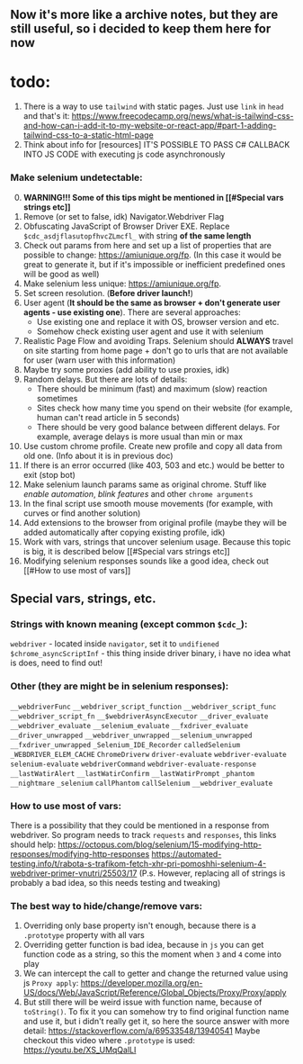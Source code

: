 ## Now it's more like a archive notes, but they are still useful, so i decided to keep them here for now


# todo:
1. There is a way to use `tailwind` with static pages. Just use `link` in `head` and that's it: https://www.freecodecamp.org/news/what-is-tailwind-css-and-how-can-i-add-it-to-my-website-or-react-app/#part-1-adding-tailwind-css-to-a-static-html-page
2. Think about info for [resources]
IT'S POSSIBLE TO PASS C# CALLBACK INTO JS CODE with executing js code asynchronously

### Make selenium undetectable:
0. __WARNING!!! Some of this tips might be mentioned in [[#Special vars strings etc]]__
1. Remove (or set to false, idk) Navigator.Webdriver Flag
2. Obfuscating JavaScript of Browser Driver EXE. Replace `$cdc_asdjflasutopfhvcZLmcfl_` with string **of the same length**
3. Check out params from here and set up a list of properties that are possible to change: https://amiunique.org/fp. (In this case it would be great to generate it, but if it's impossible or inefficient predefined ones will be good as well)
4. Make selenium less unique: https://amiunique.org/fp.
5. Set screen resolution. (**Before driver launch!**)
6. User agent (**It should be the same as browser + don't generate user agents - use existing one**). There are several approaches:
	* Use existing one and replace it with OS, browser version and etc.
	* Somehow check existing user agent and use it with selenium
7. Realistic Page Flow and avoiding Traps. Selenium should **ALWAYS** travel on site starting from home page + don't go to urls that are not available for user (warn user with this information)
8. Maybe try some proxies (add ability to use proxies, idk)
9. Random delays. But there are lots of details:
	* There should be minimum (fast) and maximum (slow) reaction sometimes
	* Sites check how many time you spend on their website (for example, human can't read article in 5 seconds)
	*  There should be very good balance between different delays. For example, average delays is more usual than min or max
10. Use custom chrome profile. Create new profile and copy all data from old one. (Info about it is in previous doc)
11. If there is an error occurred (like 403, 503 and etc.) would be better to exit (stop bot)
12. Make selenium launch params same as original chrome. Stuff like *enable automation*, *blink features* and other `chrome arguments`
13. In the final script use smooth mouse movements (for example, with curves or find another solution)
14. Add extensions to the browser from original profile (maybe they will be added automatically after copying existing profile, idk)
15. Work with vars, strings that uncover selenium usage. Because this topic is big, it is described below [[#Special vars strings etc]]
16. Modifying selenium responses sounds like a good idea, check out [[#How to use most of vars]]

## Special vars, strings, etc.
### Strings with known meaning (except common `$cdc_`): 
`webdriver`  - located inside `navigator`, set it to `undifiened`
`$chrome_asyncScriptInf` - this thing inside driver binary, i have no idea what is does, need to find out!
### Other (they are might be in selenium responses):
`__webdriverFunc`
`__webdriver_script_function`
`__webdriver_script_func`
`__webdriver_script_fn`
`__$webdriverAsyncExecutor`
`__driver_evaluate`
`__webdriver_evaluate`
`__selenium_evaluate` 
`__fxdriver_evaluate` 
`__driver_unwrapped`
`__webdriver_unwrapped`
`__selenium_unwrapped`
`__fxdriver_unwrapped`
`_Selenium_IDE_Recorder`
`calledSelenium`
`_WEBDRIVER_ELEM_CACHE`
`ChromeDriverw`
`driver-evaluate`
`webdriver-evaluate`
`selenium-evaluate`
`webdriverCommand`
`webdriver-evaluate-response`
`__lastWatirAlert`
`__lastWatirConfirm`
`__lastWatirPrompt`
`_phantom`
`__nightmare`
`_selenium`
`callPhantom`
`callSelenium`
`__webdriver_evaluate`
### How to use most of vars:
There is a possibility that they could be mentioned in a response from webdriver. So program needs to track `requests` and `responses`, this links should help:
https://octopus.com/blog/selenium/15-modifying-http-responses/modifying-http-responses
https://automated-testing.info/t/rabota-s-trafikom-fetch-xhr-pri-pomoshhi-selenium-4-webdriver-primer-vnutri/25503/17
(P.s. However, replacing all of strings is probably a bad idea, so this needs testing and tweaking)
### The best way to hide/change/remove vars:
1. Overriding only base property isn't enough, because there is a `.prototype` property with all vars
2. Overriding getter function is bad idea, because in `js` you can get function code as a string, so this the moment when `3` and `4` come into play
3. We can intercept the call to getter and change the returned value using js `Proxy apply`: https://developer.mozilla.org/en-US/docs/Web/JavaScript/Reference/Global_Objects/Proxy/Proxy/apply
4. But still there will be weird issue with function name, because of `toString()`. To fix it you can somehow try to find original function name and use it, but i didn't really get it, so here the source answer with more detail:  https://stackoverflow.com/a/69533548/13940541
Maybe checkout this video where `.prototype` is used: https://youtu.be/XS_UMqQalLI